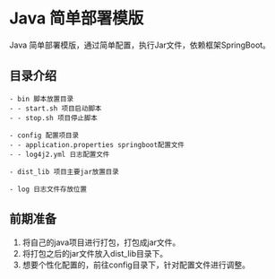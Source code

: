 # Java 简单部署模版

Java 简单部署模版，通过简单配置，执行Jar文件，依赖框架SpringBoot。

## 目录介绍

```
- bin 脚本放置目录
- - start.sh 项目启动脚本
- - stop.sh 项目停止脚本

- config 配置项目录
- - application.properties springboot配置文件
- - log4j2.yml 日志配置文件

- dist_lib 项目主要jar放置目录

- log 日志文件存放位置
```

## 前期准备

1. 将自己的java项目进行打包，打包成jar文件。
2. 将打包之后的jar文件放入dist_lib目录下。
3. 想要个性化配置的，前往config目录下，针对配置文件进行调整。
